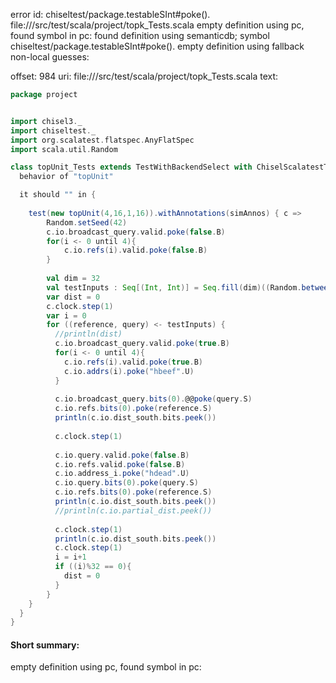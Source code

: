 error id: chiseltest/package.testableSInt#poke().
file://<WORKSPACE>/src/test/scala/project/topk_Tests.scala
empty definition using pc, found symbol in pc: 
found definition using semanticdb; symbol chiseltest/package.testableSInt#poke().
empty definition using fallback
non-local guesses:

offset: 984
uri: file://<WORKSPACE>/src/test/scala/project/topk_Tests.scala
text:
```scala
package project


import chisel3._
import chiseltest._
import org.scalatest.flatspec.AnyFlatSpec
import scala.util.Random

class topUnit_Tests extends TestWithBackendSelect with ChiselScalatestTester {
  behavior of "topUnit"

  it should "" in {
    
    test(new topUnit(4,16,1,16)).withAnnotations(simAnnos) { c =>
        Random.setSeed(42)
        c.io.broadcast_query.valid.poke(false.B)
        for(i <- 0 until 4){
            c.io.refs(i).valid.poke(false.B)
        }
        
        val dim = 32
        val testInputs : Seq[(Int, Int)] = Seq.fill(dim)((Random.between(-10, 11), Random.between(-10, 11)))
        var dist = 0
        c.clock.step(1)
        var i = 0
        for ((reference, query) <- testInputs) {
          //println(dist)
          c.io.broadcast_query.valid.poke(true.B)
          for(i <- 0 until 4){
            c.io.refs(i).valid.poke(true.B)
            c.io.addrs(i).poke("hbeef".U)
          }
          
          c.io.broadcast_query.bits(0).@@poke(query.S)
          c.io.refs.bits(0).poke(reference.S)
          println(c.io.dist_south.bits.peek())
            
          c.clock.step(1)
          
          c.io.query.valid.poke(false.B)
          c.io.refs.valid.poke(false.B)
          c.io.address_i.poke("hdead".U)
          c.io.query.bits(0).poke(query.S)
          c.io.refs.bits(0).poke(reference.S)
          println(c.io.dist_south.bits.peek())
          //println(c.io.partial_dist.peek())
          
          c.clock.step(1)
          println(c.io.dist_south.bits.peek())
          c.clock.step(1)
          i = i+1
          if ((i)%32 == 0){
            dist = 0
          }
        }
    }
  }
}

```


#### Short summary: 

empty definition using pc, found symbol in pc: 